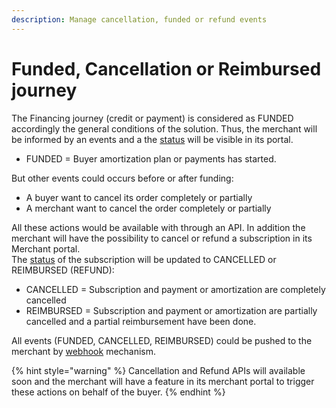 ```yaml
---
description: Manage cancellation, funded or refund events
---
```


# Funded, Cancellation or Reimbursed journey

The Financing journey (credit or payment) is considered as FUNDED accordingly the general conditions of the solution. Thus, the merchant will be informed by an events and a the [status](../status-codes.md) will be visible in its portal.&#x20;

* FUNDED = Buyer amortization plan or payments has started.

But other events could occurs before or after funding:

* A buyer want to cancel its order completely or partially
* A merchant want to cancel the order completely or partially

All these actions would be available with through an API. In addition the merchant will have the possibility to cancel or refund a subscription in its Merchant portal. \
The [status](../status-codes.md) of the subscription will be updated to CANCELLED or REIMBURSED (REFUND):

* CANCELLED = Subscription and payment or amortization are completely cancelled
* REIMBURSED = Subscription and payment or amortization are partially cancelled and a partial reimbursement have been done.

All events (FUNDED, CANCELLED, REIMBURSED) could be pushed to the merchant by [webhook](broken-reference) mechanism.

{% hint style="warning" %}
Cancellation and Refund APIs will available soon and the merchant will have a feature in its merchant portal to trigger these actions on behalf of the buyer.&#x20;
{% endhint %}

